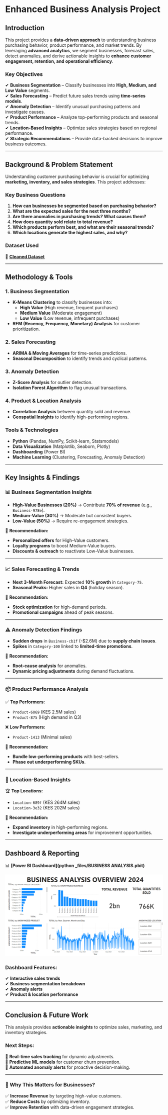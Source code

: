 # **Enhanced Business Analysis Project**  

## **Introduction**  
This project provides a **data-driven approach** to understanding business purchasing behavior, product performance, and market trends. By leveraging **advanced analytics**, we segment businesses, forecast sales, detect anomalies, and derive actionable insights to **enhance customer engagement, retention, and operational efficiency**.  

### **Key Objectives**  
✔ **Business Segmentation** – Classify businesses into **High, Medium, and Low Value** segments.  
✔ **Sales Forecasting** – Predict future sales trends using **time-series models**.  
✔ **Anomaly Detection** – Identify unusual purchasing patterns and investigate causes.  
✔ **Product Performance** – Analyze top-performing products and seasonal trends.  
✔ **Location-Based Insights** – Optimize sales strategies based on regional performance.  
✔ **Strategic Recommendations** – Provide data-backed decisions to improve business outcomes.  

---

## **Background & Problem Statement**  
Understanding customer purchasing behavior is crucial for optimizing **marketing, inventory, and sales strategies**. This project addresses:  

### **Key Business Questions**  
1. **How can businesses be segmented based on purchasing behavior?**  
2. **What are the expected sales for the next three months?**  
3. **Are there anomalies in purchasing trends? What causes them?**  
4. **How does quantity sold relate to total revenue?**  
5. **Which products perform best, and what are their seasonal trends?**  
6. **Which locations generate the highest sales, and why?**  

### **Dataset Used**  
📂 **[Cleaned Dataset](Data/Cleaned_data.csv)**  

---

## **Methodology & Tools**  

### **1. Business Segmentation**  
- **K-Means Clustering** to classify businesses into:  
  - **High Value** (High revenue, frequent purchases)  
  - **Medium Value** (Moderate engagement)  
  - **Low Value** (Low revenue, infrequent purchases)  
- **RFM (Recency, Frequency, Monetary) Analysis** for customer prioritization.  

### **2. Sales Forecasting**  
- **ARIMA & Moving Averages** for time-series predictions.  
- **Seasonal Decomposition** to identify trends and cyclical patterns.  

### **3. Anomaly Detection**  
- **Z-Score Analysis** for outlier detection.  
- **Isolation Forest Algorithm** to flag unusual transactions.  

### **4. Product & Location Analysis**  
- **Correlation Analysis** between quantity sold and revenue.  
- **Geospatial Insights** to identify high-performing regions.  

### **Tools & Technologies**  
- **Python** (Pandas, NumPy, Scikit-learn, Statsmodels)  
- **Data Visualization** (Matplotlib, Seaborn, Plotly)  
- **Dashboarding** (Power BI)  
- **Machine Learning** (Clustering, Forecasting, Anomaly Detection)  

---

## **Key Insights & Findings**  

### **📊 Business Segmentation Insights**  
- **High-Value Businesses (20%)** → Contribute **70% of revenue** (e.g., `Business-978e`).  
- **Medium-Value (30%)** → Moderate but consistent buyers.  
- **Low-Value (50%)** → Require re-engagement strategies.  

📌 **Recommendation:**  
- **Personalized offers** for High-Value customers.  
- **Loyalty programs** to boost Medium-Value buyers.  
- **Discounts & outreach** to reactivate Low-Value businesses.  

---

### **📈 Sales Forecasting & Trends**  
- **Next 3-Month Forecast:** Expected **10% growth** in `Category-75`.  
- **Seasonal Peaks:** Higher sales in **Q4** (holiday season).  

📌 **Recommendation:**  
- **Stock optimization** for high-demand periods.  
- **Promotional campaigns** ahead of peak seasons.  

---

### **⚠️ Anomaly Detection Findings**  
- **Sudden drops** in `Business-cb1f` (-$2.6M) due to **supply chain issues**.  
- **Spikes** in `Category-100` linked to **limited-time promotions**.  

📌 **Recommendation:**  
- **Root-cause analysis** for anomalies.  
- **Dynamic pricing adjustments** during demand fluctuations.  

---

### **📦 Product Performance Analysis**  
✅ **Top Performers:**  
- `Product-6069` (KES 2.5M sales)  
- `Product-875` (High demand in Q3)  

❌ **Low Performers:**  
- `Product-1413` (Minimal sales)  

📌 **Recommendation:**  
- **Bundle low-performing products** with best-sellers.  
- **Phase out underperforming SKUs**.  

---

### **📍 Location-Based Insights**  
🏆 **Top Locations:**  
- `Location-689f` (KES 264M sales)  
- `Location-3e32` (KES 202M sales)  

📌 **Recommendation:**  
- **Expand inventory** in high-performing regions.  
- **Investigate underperforming areas** for improvement opportunities.  

---

## **Dashboard & Reporting**  
📊 **[Power BI Dashboard](python _files/BUSINESS ANALYSIS.pbit)**  

![Dashboard Screenshot](Assets/my_dashboard.png)  

### **Dashboard Features:**  
✔ **Interactive sales trends**  
✔ **Business segmentation breakdown**  
✔ **Anomaly alerts**  
✔ **Product & location performance**  

---

## **Conclusion & Future Work**  
This analysis provides **actionable insights** to optimize sales, marketing, and inventory strategies.  

### **Next Steps:**  
🔹 **Real-time sales tracking** for dynamic adjustments.  
🔹 **Predictive ML models** for customer churn prevention.  
🔹 **Automated anomaly alerts** for proactive decision-making.  

---

### **🎯 Why This Matters for Businesses?**  
✅ **Increase Revenue** by targeting high-value customers.  
✅ **Reduce Costs** by optimizing inventory.  
✅ **Improve Retention** with data-driven engagement strategies.  
